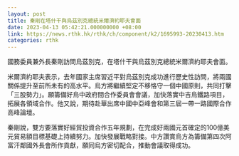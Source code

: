 ```yaml
---
layout: post
title: 秦剛在塔什干與烏茲別克總統米爾濟約耶夫會面
date: 2023-04-13 05:42:21.000000000 +08:00
link: https://news.rthk.hk/rthk/ch/component/k2/1695993-20230413.htm
categories: rthk
---
```


國務委員兼外長秦剛訪問烏茲別克，在塔什干與烏茲別克總統米爾濟約耶夫會面。

米爾濟約耶夫表示，去年國家主席習近平對烏茲別克成功進行歷史性訪問，將兩國關係提升至前所未有的高水平。烏方將繼續堅定不移恪守一個中國原則，共同打擊「三股勢力」。願籌備好烏中政府間合作委員會會議，加快落實中吉烏鐵路項目，拓展各領域合作。他又說，期待赴華出席中國中亞峰會和第三屆一帶一路國際合作高峰論壇。

秦剛說，雙方要落實好經貿投資合作五年規劃，在完成好兩國元首確定的100億美元貿易額目標基礎上持續努力。加快發展戰略對接。中方讚賞烏方為籌備第四次阿富汗鄰國外長會所作貢獻，願同烏方密切配合，推動會議取得成功。
